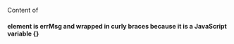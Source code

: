 Content of <h4> element is errMsg and wrapped in curly braces because it is a JavaScript variable {}
